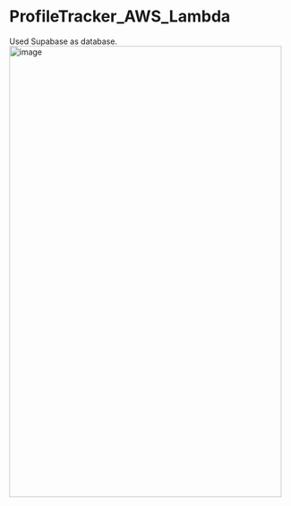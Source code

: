 # ProfileTracker_AWS_Lambda

Used Supabase as database.
<img width="486" height="806" alt="image" src="https://github.com/user-attachments/assets/64a6b968-cc9f-43ec-8cb6-a08645586dc4" />

